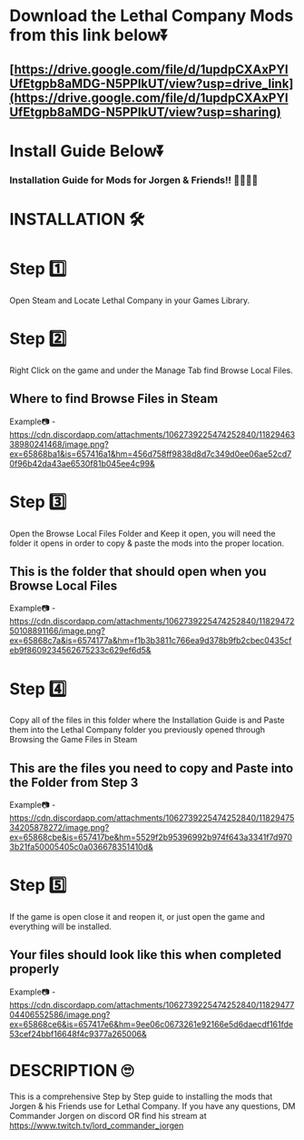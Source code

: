 # Download the Lethal Company Mods from this link below⏬ 

## [https://drive.google.com/file/d/1updpCXAxPYlUfEtgpb8aMDG-N5PPlkUT/view?usp=drive_link](https://drive.google.com/file/d/1updpCXAxPYlUfEtgpb8aMDG-N5PPlkUT/view?usp=sharing)

# Install Guide Below⏬
 ### Installation Guide for Mods for Jorgen & Friends!! 👨‍💻👩‍💻 ###

# INSTALLATION 🛠 #
# Step 1️⃣
Open Steam and Locate Lethal Company in your Games Library. 


# Step 2️⃣
Right Click on the game and under the Manage Tab find Browse Local Files. 

## Where to find Browse Files in Steam
Example📷 - https://cdn.discordapp.com/attachments/1062739225474252840/1182946338980241468/image.png?ex=65868ba1&is=657416a1&hm=456d758ff9838d8d7c349d0ee06ae52cd70f96b42da43ae6530f81b045ee4c99&

# Step 3️⃣
Open the Browse Local Files Folder and Keep it open, you will need the folder it opens in order to copy & paste the mods into the proper location. 

## This is the folder that should open when you Browse Local Files
Example📷 - https://cdn.discordapp.com/attachments/1062739225474252840/1182947250108891166/image.png?ex=65868c7a&is=6574177a&hm=f1b3b3811c766ea9d378b9fb2cbec0435cfeb9f8609234562675233c629ef6d5&

# Step 4️⃣
Copy all of the files in this folder where the Installation Guide is and Paste them into the Lethal Company folder you previously opened through Browsing the Game Files in Steam

## This are the files you need to copy and Paste into the Folder from Step 3
Example📷 - https://cdn.discordapp.com/attachments/1062739225474252840/1182947534205878272/image.png?ex=65868cbe&is=657417be&hm=5529f2b95396992b974f643a3341f7d9703b21fa50005405c0a036678351410d&

# Step 5️⃣
If the game is open close it and reopen it, or just open the game and everything will be installed.

## Your files should look like this when completed properly
Example📷 - https://cdn.discordapp.com/attachments/1062739225474252840/1182947704406552586/image.png?ex=65868ce6&is=657417e6&hm=9ee06c0673261e92166e5d6daecdf161fde53cef24bbf16648f4c9377a265006&

# DESCRIPTION 🙄
This is a comprehensive Step by Step guide to installing the mods that Jorgen & his Friends use for Lethal Company. If you have any questions, DM Commander Jorgen on discord OR find his stream at https://www.twitch.tv/lord_commander_jorgen
